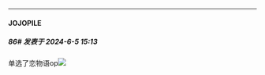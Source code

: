﻿
*****

####  JOJOPILE  
##### 86#       发表于 2024-6-5 15:13

单选了恋物语op<img src="https://static.saraba1st.com/image/smiley/face2017/075.png" referrerpolicy="no-referrer">

